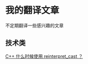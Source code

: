 # 我的翻译文章

不定期翻译一些感兴趣的文章

## 技术类
[C++ 什么时候使用 reinterpret_cast ？](https://github.com/findingsea/article_translation/blob/master/articles/When_to_use_reinterpret_cast.md)
